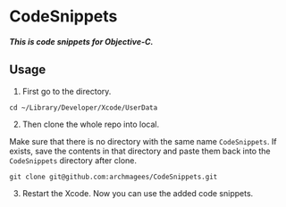 # CodeSnippets

##### This is code snippets for Objective-C.

## Usage

1. First go to the directory. 

```shell
cd ~/Library/Developer/Xcode/UserData
```

2. Then clone the whole repo into local. 

Make sure that there is no directory with the same name `CodeSnippets`. If exists, save the contents in that directory and paste them back into the `CodeSnippets` directory after clone.

```shell
git clone git@github.com:archmagees/CodeSnippets.git
```

3. Restart the Xcode. Now you can use the added code snippets.